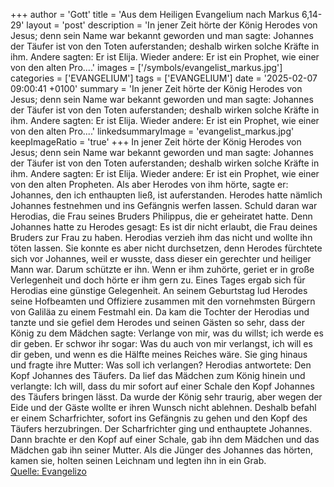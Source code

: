 +++
author = 'Gott'
title = 'Aus dem Heiligen Evangelium nach Markus 6,14-29'
layout = 'post'
description = 'In jener Zeit hörte der König Herodes von Jesus; denn sein Name war bekannt geworden und man sagte: Johannes der Täufer ist von den Toten auferstanden; deshalb wirken solche Kräfte in ihm. Andere sagten: Er ist Elija. Wieder andere: Er ist ein Prophet, wie einer von den alten Pro....'
images = ['/symbols/evangelist_markus.jpg']
categories = ['EVANGELIUM']
tags = ['EVANGELIUM']
date = '2025-02-07 09:00:41 +0100'
summary = 'In jener Zeit hörte der König Herodes von Jesus; denn sein Name war bekannt geworden und man sagte: Johannes der Täufer ist von den Toten auferstanden; deshalb wirken solche Kräfte in ihm. Andere sagten: Er ist Elija. Wieder andere: Er ist ein Prophet, wie einer von den alten Pro....'
linkedsummaryImage = 'evangelist_markus.jpg'
keepImageRatio = 'true'
+++
In jener Zeit hörte der König Herodes von Jesus; denn sein Name war bekannt geworden und man sagte: Johannes der Täufer ist von den Toten auferstanden; deshalb wirken solche Kräfte in ihm.
Andere sagten: Er ist Elija. Wieder andere: Er ist ein Prophet, wie einer von den alten Propheten.<!--more-->
Als aber Herodes von ihm hörte, sagte er: Johannes, den ich enthaupten ließ, ist auferstanden.
Herodes hatte nämlich Johannes festnehmen und ins Gefängnis werfen lassen. Schuld daran war Herodias, die Frau seines Bruders Philippus, die er geheiratet hatte.
Denn Johannes hatte zu Herodes gesagt: Es ist dir nicht erlaubt, die Frau deines Bruders zur Frau zu haben.
Herodias verzieh ihm das nicht und wollte ihn töten lassen. Sie konnte es aber nicht durchsetzen,
denn Herodes fürchtete sich vor Johannes, weil er wusste, dass dieser ein gerechter und heiliger Mann war. Darum schützte er ihn. Wenn er ihm zuhörte, geriet er in große Verlegenheit und doch hörte er ihm gern zu.
Eines Tages ergab sich für Herodias eine günstige Gelegenheit. An seinem Geburtstag lud Herodes seine Hofbeamten und Offiziere zusammen mit den vornehmsten Bürgern von Galiläa zu einem Festmahl ein.
Da kam die Tochter der Herodias und tanzte und sie gefiel dem Herodes und seinen Gästen so sehr, dass der König zu dem Mädchen sagte: Verlange von mir, was du willst; ich werde es dir geben.
Er schwor ihr sogar: Was du auch von mir verlangst, ich will es dir geben, und wenn es die Hälfte meines Reiches wäre.
Sie ging hinaus und fragte ihre Mutter: Was soll ich verlangen? Herodias antwortete: Den Kopf Johannes des Täufers.
Da lief das Mädchen zum König hinein und verlangte: Ich will, dass du mir sofort auf einer Schale den Kopf Johannes des Täufers bringen lässt.
Da wurde der König sehr traurig, aber wegen der Eide und der Gäste wollte er ihren Wunsch nicht ablehnen.
Deshalb befahl er einem Scharfrichter, sofort ins Gefängnis zu gehen und den Kopf des Täufers herzubringen. Der Scharfrichter ging und enthauptete Johannes.
Dann brachte er den Kopf auf einer Schale, gab ihn dem Mädchen und das Mädchen gab ihn seiner Mutter.
Als die Jünger des Johannes das hörten, kamen sie, holten seinen Leichnam und legten ihn in ein Grab.<br> [Quelle: Evangelizo](https://evangeliumtagfuertag.org/DE/gospel)